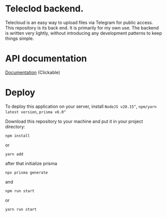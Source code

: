 # Teleclod backend.

Telecloud is an easy way to upload files via Telegram for public access. This repository is its back end. It is primarily for my own use. The backend is written very lightly, without introducing any development patterns to keep things simple.

# API documentation

[Documentation](./doc.md) (Clickable)

# Deploy

To deploy this application on your server, install `NodeJS v20.15^`, `npm/yarn latest version`, `prisma v6.0^`

Download this repository to your machine and put it in your project directory:

```
npm install
```

or

```
yarn add
```

after that initialize prisma

```
npx prisma generate
```

and

```
npm run start
```

or

```
yarn run start
```
